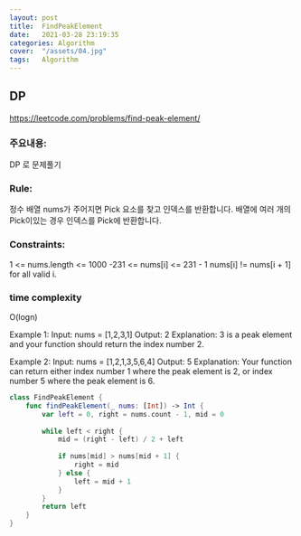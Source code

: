```yaml
---
layout: post
title:  FindPeakElement
date:   2021-03-28 23:19:35
categories: Algorithm
cover:  "/assets/04.jpg"
tags:   Algorithm
---
```



## DP
https://leetcode.com/problems/find-peak-element/


### 주요내용: 
DP 로 문제풀기

### Rule:
정수 배열 nums가 주어지면 Pick 요소를 찾고 인덱스를 반환합니다. 배열에 여러 개의 Pick이있는 경우 인덱스를 Pick에 반환합니다.

### Constraints:
1 <= nums.length <= 1000
-231 <= nums[i] <= 231 - 1
nums[i] != nums[i + 1] for all valid i.

### time complexity
O(logn)

Example 1:
Input: nums = [1,2,3,1]
Output: 2
Explanation: 3 is a peak element and your function should return the index number 2.

Example 2:
Input: nums = [1,2,1,3,5,6,4]
Output: 5
Explanation: Your function can return either index number 1 where the peak element is 2, or index number 5 where the peak element is 6.

```swift
class FindPeakElement {
    func findPeakElement(_ nums: [Int]) -> Int {
        var left = 0, right = nums.count - 1, mid = 0
        
        while left < right {
            mid = (right - left) / 2 + left
            
            if nums[mid] > nums[mid + 1] {
                right = mid
            } else {
                left = mid + 1
            }
        }
        return left
    }
}
```
